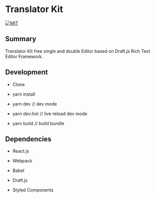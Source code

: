 # Translator Kit

[![MIT](https://img.shields.io/badge/license-MIT-blue.svg)](https://github.com/Yuribenjamin/translator-kit/blob/master/LICENSE)

## Summary

Translator Kit free single and double Editor based on Draft.js Rich Text Editor Framework.

## Development

- Clone

- yarn install

- yarn dev // dev mode

- yarn dev:hot // live reload dev mode

- yarn build // build bundle

## Dependencies

- React.js

- Webpack

- Babel

- Draft.js

- Styled Components
